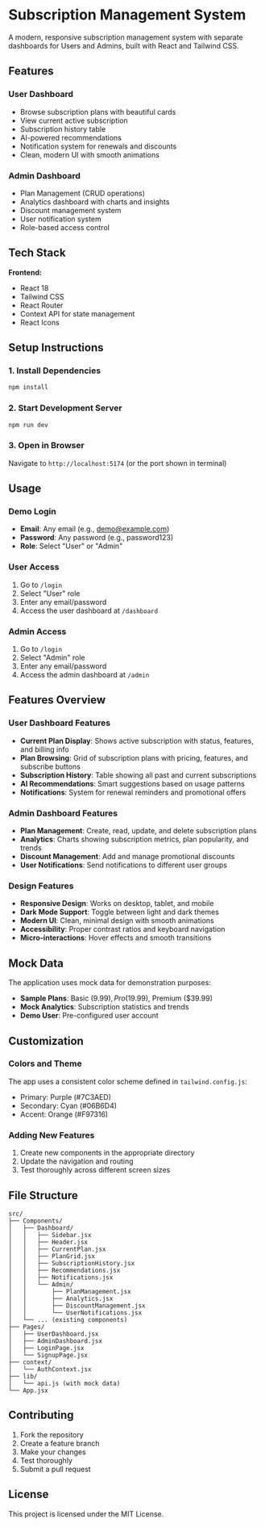 # Subscription Management System 

A modern, responsive subscription management system with separate dashboards for Users and Admins, built with React and Tailwind CSS.

## Features

### User Dashboard
- Browse subscription plans with beautiful cards
- View current active subscription
- Subscription history table
- AI-powered recommendations
- Notification system for renewals and discounts
- Clean, modern UI with smooth animations

### Admin Dashboard
- Plan Management (CRUD operations)
- Analytics dashboard with charts and insights
- Discount management system
- User notification system
- Role-based access control

## Tech Stack

**Frontend:**
- React 18
- Tailwind CSS
- React Router
- Context API for state management
- React Icons

## Setup Instructions

### 1. Install Dependencies

```bash
npm install
```

### 2. Start Development Server

```bash
npm run dev
```

### 3. Open in Browser

Navigate to `http://localhost:5174` (or the port shown in terminal)

## Usage

### Demo Login
- **Email**: Any email (e.g., demo@example.com)
- **Password**: Any password (e.g., password123)
- **Role**: Select "User" or "Admin"

### User Access
1. Go to `/login`
2. Select "User" role
3. Enter any email/password
4. Access the user dashboard at `/dashboard`

### Admin Access
1. Go to `/login`
2. Select "Admin" role
3. Enter any email/password
4. Access the admin dashboard at `/admin`

## Features Overview

### User Dashboard Features
- **Current Plan Display**: Shows active subscription with status, features, and billing info
- **Plan Browsing**: Grid of subscription plans with pricing, features, and subscribe buttons
- **Subscription History**: Table showing all past and current subscriptions
- **AI Recommendations**: Smart suggestions based on usage patterns
- **Notifications**: System for renewal reminders and promotional offers

### Admin Dashboard Features
- **Plan Management**: Create, read, update, and delete subscription plans
- **Analytics**: Charts showing subscription metrics, plan popularity, and trends
- **Discount Management**: Add and manage promotional discounts
- **User Notifications**: Send notifications to different user groups

### Design Features
- **Responsive Design**: Works on desktop, tablet, and mobile
- **Dark Mode Support**: Toggle between light and dark themes
- **Modern UI**: Clean, minimal design with smooth animations
- **Accessibility**: Proper contrast ratios and keyboard navigation
- **Micro-interactions**: Hover effects and smooth transitions

## Mock Data

The application uses mock data for demonstration purposes:
- **Sample Plans**: Basic ($9.99), Pro ($19.99), Premium ($39.99)
- **Mock Analytics**: Subscription statistics and trends
- **Demo User**: Pre-configured user account

## Customization

### Colors and Theme
The app uses a consistent color scheme defined in `tailwind.config.js`:
- Primary: Purple (#7C3AED)
- Secondary: Cyan (#06B6D4)
- Accent: Orange (#F97316)

### Adding New Features
1. Create new components in the appropriate directory
2. Update the navigation and routing
3. Test thoroughly across different screen sizes

## File Structure

```
src/
├── Components/
│   ├── Dashboard/
│   │   ├── Sidebar.jsx
│   │   ├── Header.jsx
│   │   ├── CurrentPlan.jsx
│   │   ├── PlanGrid.jsx
│   │   ├── SubscriptionHistory.jsx
│   │   ├── Recommendations.jsx
│   │   ├── Notifications.jsx
│   │   └── Admin/
│   │       ├── PlanManagement.jsx
│   │       ├── Analytics.jsx
│   │       ├── DiscountManagement.jsx
│   │       └── UserNotifications.jsx
│   └── ... (existing components)
├── Pages/
│   ├── UserDashboard.jsx
│   ├── AdminDashboard.jsx
│   ├── LoginPage.jsx
│   └── SignupPage.jsx
├── context/
│   └── AuthContext.jsx
├── lib/
│   └── api.js (with mock data)
└── App.jsx
```

## Contributing

1. Fork the repository
2. Create a feature branch
3. Make your changes
4. Test thoroughly
5. Submit a pull request

## License

This project is licensed under the MIT License.